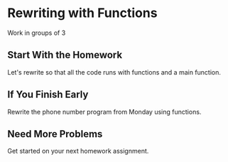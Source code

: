 # Rewriting with Functions
Work in groups of 3

## Start With the Homework
Let's rewrite so that all the code runs with functions and a main function.

## If You Finish Early
Rewrite the phone number program from Monday using functions.

## Need More Problems
Get started on your next homework assignment.
